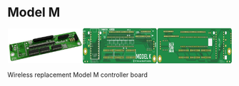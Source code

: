 # Model M
<div style="display: inline-flex; flex-direction: row; align-content: space-around; justify-content: space-evenly;">
  <img src="meta/splash.png" width="33%" />
  <img src="https://github.com/3top1a/modelk/blob/pcb-artifacts/pcb/autogen/top.png" width="33%" />
  <img src="https://github.com/3top1a/modelk/blob/pcb-artifacts/pcb/autogen/bottom.png" width="33%" />
</div>

Wireless replacement Model M controller board
